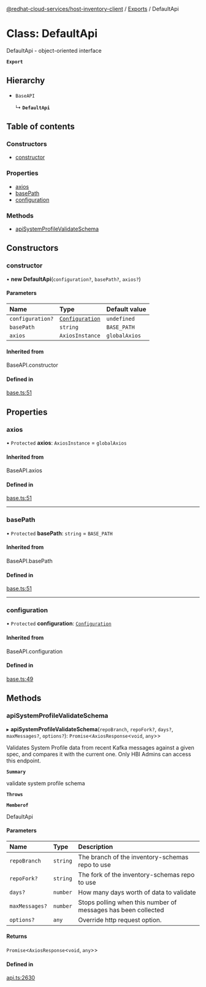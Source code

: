 [@redhat-cloud-services/host-inventory-client](../README.md) / [Exports](../modules.md) / DefaultApi

# Class: DefaultApi

DefaultApi - object-oriented interface

**`Export`**

## Hierarchy

- `BaseAPI`

  ↳ **`DefaultApi`**

## Table of contents

### Constructors

- [constructor](DefaultApi.md#constructor)

### Properties

- [axios](DefaultApi.md#axios)
- [basePath](DefaultApi.md#basepath)
- [configuration](DefaultApi.md#configuration)

### Methods

- [apiSystemProfileValidateSchema](DefaultApi.md#apisystemprofilevalidateschema)

## Constructors

### constructor

• **new DefaultApi**(`configuration?`, `basePath?`, `axios?`)

#### Parameters

| Name | Type | Default value |
| :------ | :------ | :------ |
| `configuration?` | [`Configuration`](Configuration.md) | `undefined` |
| `basePath` | `string` | `BASE_PATH` |
| `axios` | `AxiosInstance` | `globalAxios` |

#### Inherited from

BaseAPI.constructor

#### Defined in

[base.ts:51](https://github.com/RedHatInsights/javascript-clients/blob/master/packages/host-inventory/base.ts#L51)

## Properties

### axios

• `Protected` **axios**: `AxiosInstance` = `globalAxios`

#### Inherited from

BaseAPI.axios

#### Defined in

[base.ts:51](https://github.com/RedHatInsights/javascript-clients/blob/master/packages/host-inventory/base.ts#L51)

___

### basePath

• `Protected` **basePath**: `string` = `BASE_PATH`

#### Inherited from

BaseAPI.basePath

#### Defined in

[base.ts:51](https://github.com/RedHatInsights/javascript-clients/blob/master/packages/host-inventory/base.ts#L51)

___

### configuration

• `Protected` **configuration**: [`Configuration`](Configuration.md)

#### Inherited from

BaseAPI.configuration

#### Defined in

[base.ts:49](https://github.com/RedHatInsights/javascript-clients/blob/master/packages/host-inventory/base.ts#L49)

## Methods

### apiSystemProfileValidateSchema

▸ **apiSystemProfileValidateSchema**(`repoBranch`, `repoFork?`, `days?`, `maxMessages?`, `options?`): `Promise`<`AxiosResponse`<`void`, `any`\>\>

Validates System Profile data from recent Kafka messages against a given spec, and compares it with the current one. Only HBI Admins can access this endpoint.

**`Summary`**

validate system profile schema

**`Throws`**

**`Memberof`**

DefaultApi

#### Parameters

| Name | Type | Description |
| :------ | :------ | :------ |
| `repoBranch` | `string` | The branch of the inventory-schemas repo to use |
| `repoFork?` | `string` | The fork of the inventory-schemas repo to use |
| `days?` | `number` | How many days worth of data to validate |
| `maxMessages?` | `number` | Stops polling when this number of messages has been collected |
| `options?` | `any` | Override http request option. |

#### Returns

`Promise`<`AxiosResponse`<`void`, `any`\>\>

#### Defined in

[api.ts:2630](https://github.com/RedHatInsights/javascript-clients/blob/master/packages/host-inventory/api.ts#L2630)
